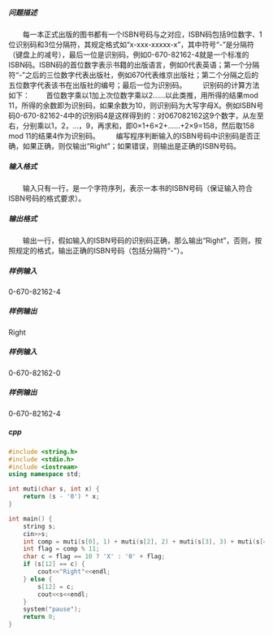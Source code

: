 ##### 问题描述
　　每一本正式出版的图书都有一个ISBN号码与之对应，ISBN码包括9位数字、1位识别码和3位分隔符，其规定格式如“x-xxx-xxxxx-x”，其中符号“-”是分隔符（键盘上的减号），最后一位是识别码，例如0-670-82162-4就是一个标准的ISBN码。ISBN码的首位数字表示书籍的出版语言，例如0代表英语；第一个分隔符“-”之后的三位数字代表出版社，例如670代表维京出版社；第二个分隔之后的五位数字代表该书在出版社的编号；最后一位为识别码。
　　识别码的计算方法如下：
　　首位数字乘以1加上次位数字乘以2……以此类推，用所得的结果mod 11，所得的余数即为识别码，如果余数为10，则识别码为大写字母X。例如ISBN号码0-670-82162-4中的识别码4是这样得到的：对067082162这9个数字，从左至右，分别乘以1，2，…，9，再求和，即0×1+6×2+……+2×9=158，然后取158 mod 11的结果4作为识别码。
　　编写程序判断输入的ISBN号码中识别码是否正确，如果正确，则仅输出“Right”；如果错误，则输出是正确的ISBN号码。
##### 输入格式
　　输入只有一行，是一个字符序列，表示一本书的ISBN号码（保证输入符合ISBN号码的格式要求）。
##### 输出格式
　　输出一行，假如输入的ISBN号码的识别码正确，那么输出“Right”，否则，按照规定的格式，输出正确的ISBN号码（包括分隔符“-”）。
##### 样例输入
0-670-82162-4
##### 样例输出
Right
##### 样例输入
0-670-82162-0
##### 样例输出
0-670-82162-4
##### cpp
```c++
#include <string.h>
#include <stdio.h>
#include <iostream>
using namespace std;

int muti(char s, int x) {
    return (s - '0') * x;
}

int main() {
    string s;
    cin>>s;
    int comp = muti(s[0], 1) + muti(s[2], 2) + muti(s[3], 3) + muti(s[4], 4) + muti(s[6], 5) + muti(s[7], 6) + muti(s[8], 7) + muti(s[9], 8) + muti(s[10], 9);
    int flag = comp % 11;
    char c = flag == 10 ? 'X' : '0' + flag;
    if (s[12] == c) {
        cout<<"Right"<<endl;
    } else {
        s[12] = c;
        cout<<s<<endl;
    }
    system("pause");
    return 0;
}
```
